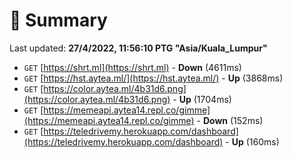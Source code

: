 # 📖 Summary
Last updated: **27/4/2022, 11:56:10 PTG "Asia/Kuala_Lumpur"**

- `GET` [https://shrt.ml](https://shrt.ml) - **Down** (4611ms)
- `GET` [https://hst.aytea.ml/](https://hst.aytea.ml/) - **Up** (3868ms)
- `GET` [https://color.aytea.ml/4b31d6.png](https://color.aytea.ml/4b31d6.png) - **Up** (1704ms)
- `GET` [https://memeapi.aytea14.repl.co/gimme](https://memeapi.aytea14.repl.co/gimme) - **Down** (152ms)
- `GET` [https://teledrivemy.herokuapp.com/dashboard](https://teledrivemy.herokuapp.com/dashboard) - **Up** (160ms)
